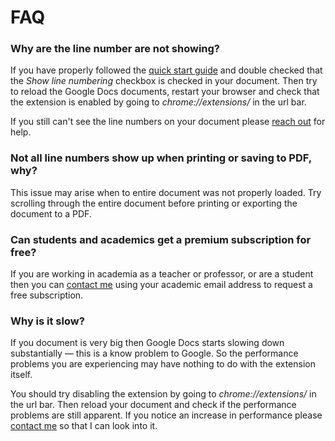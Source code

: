 # FAQ

### Why are the line number are not showing?

If you have properly followed the [quick start guide](quickstart.md) and double checked that the *Show line numbering* checkbox is checked in your document. Then try to reload the Google Docs documents, restart your browser and check that the extension is enabled by going to *chrome://extensions/* in the url bar. 

If you still can't see the line numbers on your document please [reach out](contact.md) for help.

### Not all line numbers show up when printing or saving to PDF, why?

This issue may arise when to entire document was not properly loaded. Try scrolling through the entire document before printing or exporting the document to a PDF.

### Can students and academics get a premium subscription for free?

If you are working in academia as a teacher or professor, or are a student then you can [contact me](contact.md) using your academic email address to request a free subscription.

### Why is it slow?

If you document is very big then Google Docs starts slowing down substantially — this is a know problem to Google. So the performance problems you are experiencing may have nothing to do with the extension itself.

You should try disabling the extension by going to *chrome://extensions/* in the url bar. 
Then reload your document and check if the performance problems are still apparent.
If you notice an increase in performance please [contact me](contact.md) so that I can look into it.
